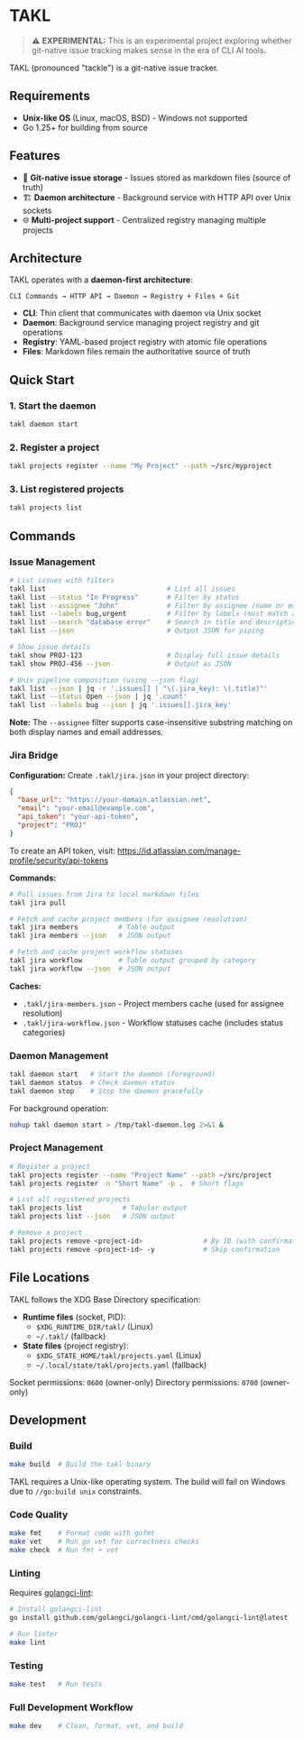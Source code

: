 # TAKL

> ⚠️ **EXPERIMENTAL:** This is an experimental project exploring whether git-native issue tracking makes sense in the era of CLI AI tools.

TAKL (pronounced "tackle") is a git-native issue tracker.

## Requirements

- **Unix-like OS** (Linux, macOS, BSD) - Windows not supported
- Go 1.25+ for building from source

## Features

- 📝 **Git-native issue storage** - Issues stored as markdown files (source of truth)
- 🏗️ **Daemon architecture** - Background service with HTTP API over Unix sockets
- 🌐 **Multi-project support** - Centralized registry managing multiple projects

## Architecture

TAKL operates with a **daemon-first architecture**:

```
CLI Commands → HTTP API → Daemon → Registry + Files + Git
```

- **CLI**: Thin client that communicates with daemon via Unix socket
- **Daemon**: Background service managing project registry and git operations
- **Registry**: YAML-based project registry with atomic file operations
- **Files**: Markdown files remain the authoritative source of truth

## Quick Start

### 1. Start the daemon
```bash
takl daemon start
```

### 2. Register a project
```bash
takl projects register --name "My Project" --path ~/src/myproject
```

### 3. List registered projects
```bash
takl projects list
```

## Commands

### Issue Management

```bash
# List issues with filters
takl list                              # List all issues
takl list --status "In Progress"       # Filter by status
takl list --assignee "John"            # Filter by assignee (name or email substring)
takl list --labels bug,urgent          # Filter by labels (must match all)
takl list --search "database error"    # Search in title and description
takl list --json                       # Output JSON for piping

# Show issue details
takl show PROJ-123                     # Display full issue details
takl show PROJ-456 --json              # Output as JSON

# Unix pipeline composition (using --json flag)
takl list --json | jq -r '.issues[] | "\(.jira_key): \(.title)"'
takl list --status Open --json | jq '.count'
takl list --labels bug --json | jq '.issues[].jira_key'
```

**Note:** The `--assignee` filter supports case-insensitive substring matching on both display names and email addresses.

### Jira Bridge

**Configuration:** Create `.takl/jira.json` in your project directory:

```json
{
  "base_url": "https://your-domain.atlassian.net",
  "email": "your-email@example.com",
  "api_token": "your-api-token",
  "project": "PROJ"
}
```

To create an API token, visit: https://id.atlassian.com/manage-profile/security/api-tokens

**Commands:**

```bash
# Pull issues from Jira to local markdown files
takl jira pull

# Fetch and cache project members (for assignee resolution)
takl jira members          # Table output
takl jira members --json   # JSON output

# Fetch and cache project workflow statuses
takl jira workflow         # Table output grouped by category
takl jira workflow --json  # JSON output
```

**Caches:**
- `.takl/jira-members.json` - Project members cache (used for assignee resolution)
- `.takl/jira-workflow.json` - Workflow statuses cache (includes status categories)

### Daemon Management

```bash
takl daemon start   # Start the daemon (foreground)
takl daemon status  # Check daemon status
takl daemon stop    # Stop the daemon gracefully
```

For background operation:
```bash
nohup takl daemon start > /tmp/takl-daemon.log 2>&1 &
```

### Project Management

```bash
# Register a project
takl projects register --name "Project Name" --path ~/src/project
takl projects register -n "Short Name" -p .  # Short flags

# List all registered projects
takl projects list          # Tabular output
takl projects list --json   # JSON output

# Remove a project
takl projects remove <project-id>               # By ID (with confirmation)
takl projects remove <project-id> -y            # Skip confirmation
```

## File Locations

TAKL follows the XDG Base Directory specification:

- **Runtime files** (socket, PID):
  - `$XDG_RUNTIME_DIR/takl/` (Linux)
  - `~/.takl/` (fallback)
- **State files** (project registry):
  - `$XDG_STATE_HOME/takl/projects.yaml` (Linux)
  - `~/.local/state/takl/projects.yaml` (fallback)

Socket permissions: `0600` (owner-only)
Directory permissions: `0700` (owner-only)

## Development

### Build

```bash
make build  # Build the takl binary
```

TAKL requires a Unix-like operating system. The build will fail on Windows due to `//go:build unix` constraints.

### Code Quality

```bash
make fmt    # Format code with gofmt
make vet    # Run go vet for correctness checks
make check  # Run fmt + vet
```

### Linting

Requires [golangci-lint](https://golangci-lint.run/):

```bash
# Install golangci-lint
go install github.com/golangci/golangci-lint/cmd/golangci-lint@latest

# Run linter
make lint
```

### Testing

```bash
make test   # Run tests
```

### Full Development Workflow

```bash
make dev    # Clean, format, vet, and build
```
